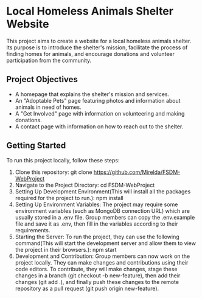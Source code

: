 # Local Homeless Animals Shelter Website

This project aims to create a website for a local homeless animals shelter. Its purpose is to introduce the shelter's mission, facilitate the process of finding homes for animals, and encourage donations and volunteer participation from the community.

## Project Objectives

- A homepage that explains the shelter's mission and services.
- An "Adoptable Pets" page featuring photos and information about animals in need of homes.
- A "Get Involved" page with information on volunteering and making donations.
- A contact page with information on how to reach out to the shelter.

## Getting Started

To run this project locally, follow these steps:

1. Clone this repository:
git clone https://github.com/Mirelda/FSDM-WebProject
2. Navigate to the Project Directory:
cd FSDM-WebProject
3. Setting Up Development Environment(This will install all the packages required for the project to run.):
npm install
4. Setting Up Environment Variables:
The project may require some environment variables (such as MongoDB connection URL) which are usually stored in a .env file. Group members can copy the .env.example file and save it as .env, then fill in the variables according to their requirements.
5. Starting the Server:
To run the project, they can use the following command(This will start the development server and allow them to view the project in their browsers.):
npm start
6. Development and Contribution:
Group members can now work on the project locally. They can make changes and contributions using their code editors.
To contribute, they will make changes, stage these changes in a branch (git checkout -b new-feature), then add their changes (git add .), and finally push these changes to the remote repository as a pull request (git push origin new-feature).



